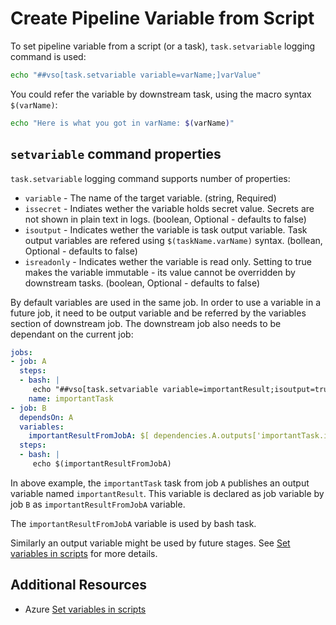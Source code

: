 # Create Pipeline Variable from Script

To set pipeline variable from a script (or a task), `task.setvariable` logging command is used:

```bash
echo "##vso[task.setvariable variable=varName;]varValue"
```

You could refer the variable by downstream task, using the macro syntax `$(varName)`:

```bash
echo "Here is what you got in varName: $(varName)"
```

## `setvariable` command properties

`task.setvariable` logging command supports number of properties:

* `variable` - The name of the target variable. (string, Required)
* `issecret` - Indiates wether the variable holds secret value. Secrets are not shown in plain text in logs. (boolean, Optional - defaults to false)
* `isoutput` - Indicates wether the variable is task output variable. Task output variables are refered using `$(taskName.varName)` syntax. (bollean, Optional - defaults to false)
* `isreadonly` - Indicates wether the variable is read only. Setting to true makes the variable immutable - its value cannot be overridden by downstream tasks. (boolean, Optional - defaults to false)

By default variables are used in the same job. In order to use a variable in a future job, it need to be output variable and be referred by the variables section of downstream job. The downstream job also needs to be dependant on the current job:

```yaml
jobs:
- job: A
  steps:
  - bash: |
     echo "##vso[task.setvariable variable=importantResult;isoutput=true]this is from job A"
    name: importantTask
- job: B
  dependsOn: A
  variables:
    importantResultFromJobA: $[ dependencies.A.outputs['importantTask.importantResult'] ]
  steps:
  - bash: |
     echo $(importantResultFromJobA)
```

In above example, the `importantTask` task from job `A` publishes an output variable named `importantResult`. This variable is declared as job variable by job `B` as `importantResultFromJobA` variable.

The `importantResultFromJobA` variable is used by bash task.

Similarly an output variable might be used by future stages. See [Set variables in scripts](https://learn.microsoft.com/en-us/azure/devops/pipelines/process/set-variables-scripts) for more details.

## Additional Resources

* Azure [Set variables in scripts](https://learn.microsoft.com/en-us/azure/devops/pipelines/process/set-variables-scripts)
